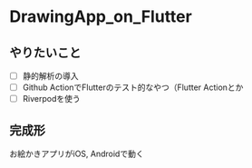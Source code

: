 # DrawingApp_on_Flutter

## やりたいこと

- [ ] 静的解析の導入
- [ ] Github ActionでFlutterのテスト的なやつ（Flutter Actionとか
- [ ] Riverpodを使う

## 完成形

お絵かきアプリがiOS, Androidで動く
